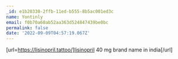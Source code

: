 ```yaml
---
_id: e1b20330-2ffb-11ed-b555-8b5ac001ed3c
name: Yontinly
email: f0b70a60ab52aa363d524847439be0bc
permalink: false
date: '2022-09-09T04:57:19.067Z'
---
```

[url=https://lisinopril.tattoo/]lisinopril 40 mg brand name in india[/url]
